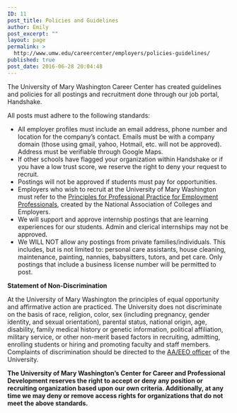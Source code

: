 ```yaml
---
ID: 11
post_title: Policies and Guidelines
author: Emily
post_excerpt: ""
layout: page
permalink: >
  http://www.umw.edu/careercenter/employers/policies-guidelines/
published: true
post_date: 2016-06-28 20:04:48
---
```

The University of Mary Washington Career Center has created guidelines and policies for all postings and recruitment done through our job portal, Handshake.

All posts must adhere to the following standards:
<ul>
 	<li>All employer profiles must include an email address, phone number and location for the company’s contact. Emails must be with a company domain (those using gmail, yahoo, Hotmail, etc. will not be approved). Address must be verifiable through Google Maps.</li>
 	<li>If other schools have flagged your organization within Handshake or if you have a low trust score, we reserve the right to deny your request to recruit.</li>
 	<li>Postings will not be approved if students must pay for opportunities.</li>
 	<li>Employers who wish to recruit at the University of Mary Washington must refer to the <a href="http://www.naceweb.org/career-development/organizational-structure/principles-for-professional-practice/">Principles for Professional Practice for Employment Professionals</a>, created by the National Association of Colleges and Employers.</li>
 	<li>We will support and approve internship postings that are learning experiences for our students. Admin and clerical internships may not be approved.</li>
 	<li>We WILL NOT allow any postings from private families/individuals. This includes, but is not limited to: personal care assistants, house cleaning, maintenance, painting, nannies, babysitters, tutors, and pet care. Only postings that include a business license number will be permitted to post.</li>
</ul>
<strong>Statement of Non-Discrimination</strong>

At the University of Mary Washington the principles of equal opportunity and affirmative action are practiced. The University does not discriminate on the basis of race, religion, color, sex (including pregnancy, gender identity, and sexual orientation), parental status, national origin, age, disability, family medical history or genetic information, political affiliation, military service, or other non-merit based factors in recruiting, admitting, enrolling students or hiring and promoting faculty and staff members. Complaints of discrimination should be directed to the <a href="http://www.umw.edu/nondiscrimination/">AA/EEO officer</a> of the University.

<strong>The University of Mary Washington’s Center for Career and Professional Development reserves the right to accept or deny any position or recruiting organization based upon our own criteria. Additionally, at any time we may deny or remove access rights for organizations that do not meet the above standards.</strong>